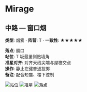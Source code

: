 # Mirage

## 中路 — 窗口烟
**类型**: 烟雾  ·  **阵营**: T  ·  **一致性**: ★★★★★

**落点**: 窗口  
**站位**: T 坂最里侧贴墙角  
**准星对齐**: 对齐天线尖端与屋檐交点  
**操作**: 静止左键普通投掷  
**备注**: 配合短猫、楼下控制

![站位](https://example.com/mirage_window_smoke_pos.jpg)
![准星](https://example.com/mirage_window_smoke_aim.jpg)
![落点](https://example.com/mirage_window_smoke_land.jpg)
